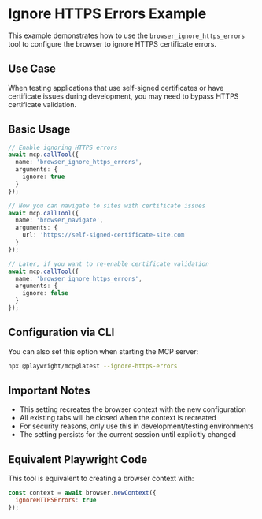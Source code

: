 # Ignore HTTPS Errors Example

This example demonstrates how to use the `browser_ignore_https_errors` tool to configure the browser to ignore HTTPS certificate errors.

## Use Case

When testing applications that use self-signed certificates or have certificate issues during development, you may need to bypass HTTPS certificate validation.

## Basic Usage

```typescript
// Enable ignoring HTTPS errors
await mcp.callTool({
  name: 'browser_ignore_https_errors',
  arguments: {
    ignore: true
  }
});

// Now you can navigate to sites with certificate issues
await mcp.callTool({
  name: 'browser_navigate',
  arguments: {
    url: 'https://self-signed-certificate-site.com'
  }
});

// Later, if you want to re-enable certificate validation
await mcp.callTool({
  name: 'browser_ignore_https_errors',
  arguments: {
    ignore: false
  }
});
```

## Configuration via CLI

You can also set this option when starting the MCP server:

```bash
npx @playwright/mcp@latest --ignore-https-errors
```

## Important Notes

- This setting recreates the browser context with the new configuration
- All existing tabs will be closed when the context is recreated
- For security reasons, only use this in development/testing environments
- The setting persists for the current session until explicitly changed

## Equivalent Playwright Code

This tool is equivalent to creating a browser context with:

```javascript
const context = await browser.newContext({
  ignoreHTTPSErrors: true
});
``` 